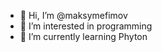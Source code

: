 - 👋 Hi, I’m @maksymefimov
- 👀 I’m interested in programming
- 🌱 I’m currently learning Phyton

<!---
maksymefimov/maksymefimov is a ✨ special ✨ repository because its `README.md` (this file) appears on your GitHub profile.
You can click the Preview link to take a look at your changes.
--->
